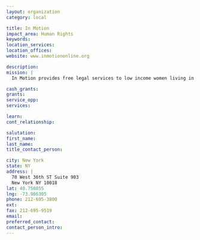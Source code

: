 ```yaml
---
layout: organization
category: local

title: In Motion
impact_area: Human Rights
keywords: 
location_services: 
location_offices: 
website: www.inmotiononline.org

description: 
mission: |
  In Motion provides free legal services to low income women living in New York City in dealing with such issues as immigration, matrimonial and family law. Services include pro bono placement, legal advice and counsel, and brief services such as drafting petitions and answers. They will also link their clients to needed social services. 

cash_grants: 
grants: 
service_opp: 
services: 

learn: 
cont_relationship: 

salutation: 
first_name: 
last_name: 
title_contact_person: 

city: New York
state: NY
address: |
  70 West 36th ST Suite 903  
  New York NY 10018
lat: 40.750855
lng: -73.986305
phone: 212-695-3800
ext: 
fax: 212-695-9519
email: 
preferred_contact: 
contact_person_intro: 
---
```

